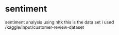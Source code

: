 # sentiment
sentiment analysis using nltk
this is the data set i used
/kaggle/input/customer-review-dataset
